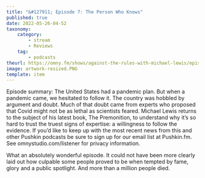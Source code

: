 ```yaml
---
title: "&#127911; Episode 7: The Person Who Knows"
published: true
date: 2022-05-26-04-52
taxonomy:
    category:
        - stream
        - Reviews
    tag:
        - podcasts
theurl: https://omny.fm/shows/against-the-rules-with-michael-lewis/episode-7-the-person-who-knows
image: artwork-resized.PNG
template: item
---
```


Episode summary: The United States had a pandemic plan. But when a pandemic came, we hesitated to follow it. The country was hobbled by argument and doubt. Much of that doubt came from experts who proposed that Covid might not be as lethal as scientists feared. Michael Lewis returns to the subject of his latest book, The Premonition, to understand why it&rsquo;s so hard to trust the truest signs of expertise: a willingness to follow the evidence. If you&rsquo;d like to keep up with the most recent news from this and other Pushkin podcasts be sure to sign up for our email list at Pushkin.fm. See omnystudio.com/listener for privacy information.

What an absolutely wonderful episode. It could not have been more clearly laid out how culpable some people proved to be when tempted by fame, glory and a public spotlight. And more than a million people died.
